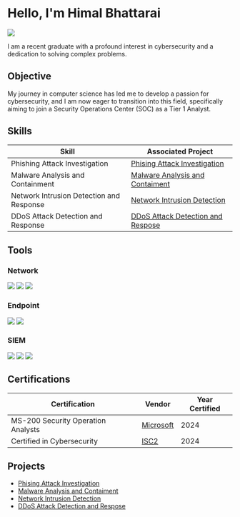 # Hello, I'm Himal Bhattarai
<a href="https://www.linkedin.com/in/himal-bhattarai/"><img src="https://img.shields.io/badge/-LinkedIn-0072b1?&style=for-the-badge&logo=linkedin&logoColor=white" /></a>

I am a recent graduate with a profound interest in cybersecurity and a dedication to solving complex problems.

## Objective

My journey in computer science has led me to develop a passion for cybersecurity, and I am now eager to transition into this field, specifically aiming to join a Security Operations Center (SOC) as a Tier 1 Analyst.

## Skills

| Skill                                         | Associated Project         |
|-----------------------------------------------|----------------------------|
| Phishing Attack Investigation            | <a href="https://github.com/heemalbhattarai123/phishing-attack-investigation/tree/main">Phising Attack Investigation </a>|
| Malware Analysis and Containment         | <a href="https://github.com/heemalbhattarai123/malware-analysis/tree/main">Malware Analysis and Contaiment</a>|
| Network Intrusion Detection and Response | <a href="https://github.com/heemalbhattarai123/network-intrusion-detection/tree/main"> Network Intrusion Detection </a>|
| DDoS Attack Detection and Response       | <a href="https://github.com/heemalbhattarai123/ddos-attack-detection-response/tree/main"> DDoS Attack Detection and Respose </a>|


## Tools

### Network
<div>
    <img src="https://img.shields.io/badge/-Wireshark-1679A7?&style=for-the-badge&logo=Wireshark&logoColor=white" />
    <img src="https://img.shields.io/badge/-Suricata-EF3B2D?&style=for-the-badge&logo=Suricata&logoColor=white" />
    <img src="https://img.shields.io/badge/-Zeek-777BB4?&style=for-the-badge&logo=Zeek&logoColor=white" />
</div>

### Endpoint
<div>
    <img src="https://img.shields.io/badge/-Microsoft_Defender_for_Endpoint-00A4EF?&style=for-the-badge&logo=Microsoft&logoColor=white" />
    <img src="https://img.shields.io/badge/-Velociraptor-4B275F?&style=for-the-badge&logo=Velociraptor&logoColor=white" />
</div>

### SIEM
<div>
    <img src="https://img.shields.io/badge/-Microsoft_Sentinel-0078D4?&style=for-the-badge&logo=Microsoft&logoColor=white" />
    <img src="https://img.shields.io/badge/-Splunk-000000?&style=for-the-badge&logo=Splunk&logoColor=white" />
    <img src="https://img.shields.io/badge/-Elastic-005571?&style=for-the-badge&logo=Elastic&logoColor=white" />
</div>

## Certifications
<div>
    
| Certification                                      | Vendor      | Year Certified |
|----------------------------------------------------|-------------|----------------|
| MS-200 Security Operation Analysts  | <a href="https://learn.microsoft.com/en-us/users/himalbhattarai-8505/credentials/certification/security-operations-analyst?tab=credentials-tab">Microsoft</a> | 2024 |
| Certified in Cybersecurity  | <a href="https://github.com/heemalbhattarai123/malware-analysis/tree/main">ISC2</a>| 2024 |
</div>

## Projects
- <a href="https://github.com/heemalbhattarai123/Detection-Lab/tree/main">Phising Attack Investigation</a>
- <a href="https://github.com/heemalbhattarai123/malware-analysis/main">Malware Analysis and Contaiment</a>
- <a href="https://github.com/heemalbhattarai123/network-intrusion-detection/tree/main"> Network Intrusion Detection </a>
- <a href="https://github.com/heemalbhattarai123/ddos-attack-detection-response/tree/main"> DDoS Attack Detection and Respose </a>
